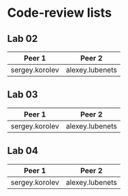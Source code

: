 # Code-review lists

## Lab 02

| Peer 1                    | Peer 2                |
| ------------------------- | --------------------- |
| sergey.korolev            | alexey.lubenets       |


## Lab 03

| Peer 1                    | Peer 2                |
| ------------------------- | --------------------- |
| sergey.korolev            | alexey.lubenets       |


## Lab 04

| Peer 1                    | Peer 2                |
| ------------------------- | --------------------- |
| sergey.korolev            | alexey.lubenets       |
